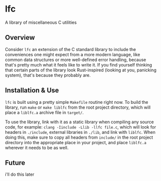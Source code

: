 # lfc
A library of miscellaneous C utilities

## Overview
Consider `lfc` an extension of the C standard library to include the conveniences one might expect from a more modern language, like common data structures or more well-defined error handling, because that's pretty much what it feels like to write it. If you find yourself thinking that certain parts of the library look Rust-inspired (looking at you, panicking system), that's because they probably are.

## Installation & Use
`lfc` is built using a pretty simple `Makefile` routine right now. To build the library, run `make` or `make liblfc` from the root project directory, which will place a `liblfc.a` archive file in `target/`.

To use the library, link with it as a static library when compiling any source code, for example: `clang -Iinclude -Llib -llfc file.c`, which will look for headers in `./include`, external libraries in `./lib`, and link with `liblfc`. When doing this, make sure to copy all headers from `include/` in the root project directory into the appropriate place in your project, and place `liblfc.a` wherever it needs to be as well.

## Future
i'll do this later
